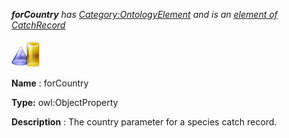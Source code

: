 ___forCountry__ 
 has
 [Category:OntologyElement](../../Category/OntologyElement "Category:OntologyElement") 
 and is an
 [element of](../../Property/ElementOf "Property:ElementOf") 
[CatchRecord](../../Submissions/CatchRecord "Submissions:CatchRecord")_




  





[![ObjectProperty](../public/images/thumb/c/c3/ObjectProperty.gif/45px-ObjectProperty.gif)](../../Image/ObjectProperty.gif "ObjectProperty")


__Name__ 
 : forCountry
 



__Type:__ 
 owl:ObjectProperty
 



__Description__ 
 : The country parameter for a species catch record.